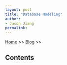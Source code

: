 ```yaml
---
layout: post
title: "Database Modeling"
author:
- Jason Jiang
permalink: 
---
```


[Home](../../../../) >> [Blog]((../../../)) >>

<h2 id="Contents">Contents</h2>

<h2 id=""><u><b></b></u></h2>